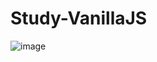 # Study-VanillaJS

![image](https://user-images.githubusercontent.com/112040218/215415156-0936de07-2622-4581-8608-29e042385884.png)
